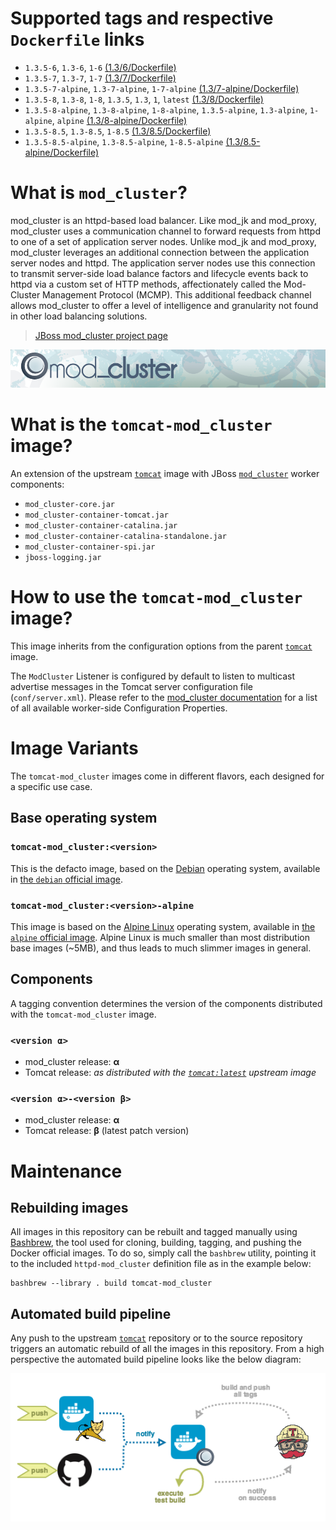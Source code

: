 # Supported tags and respective `Dockerfile` links

* `1.3.5-6`, `1.3-6`, `1-6` [(1.3/6/Dockerfile)][dockerfile-tc6]
* `1.3.5-7`, `1.3-7`, `1-7` [(1.3/7/Dockerfile)][dockerfile-tc7]
* `1.3.5-7-alpine`, `1.3-7-alpine`, `1-7-alpine` [(1.3/7-alpine/Dockerfile)][dockerfile-tc7-alpine]
* `1.3.5-8`, `1.3-8`, `1-8`, `1.3.5`, `1.3`, `1`, `latest` [(1.3/8/Dockerfile)][dockerfile-tc8]
* `1.3.5-8-alpine`, `1.3-8-alpine`, `1-8-alpine`, `1.3.5-alpine`, `1.3-alpine`, `1-alpine`, `alpine` [(1.3/8-alpine/Dockerfile)][dockerfile-tc8-alpine]
* `1.3.5-8.5`, `1.3-8.5`, `1-8.5` [(1.3/8.5/Dockerfile)][dockerfile-tc8.5]
* `1.3.5-8.5-alpine`, `1.3-8.5-alpine`, `1-8.5-alpine` [(1.3/8.5-alpine/Dockerfile)][dockerfile-tc8.5-alpine]

# What is `mod_cluster`?

mod_cluster is an httpd-based load balancer. Like mod_jk and mod_proxy, mod_cluster uses a communication channel to forward requests from httpd to one of a set of application server nodes. Unlike mod_jk and mod_proxy, mod_cluster leverages an additional connection between the application server nodes and httpd. The application server nodes use this connection to transmit server-side load balance factors and lifecycle events back to httpd via a custom set of HTTP methods, affectionately called the Mod-Cluster Management Protocol (MCMP). This additional feedback channel allows mod_cluster to offer a level of intelligence and granularity not found in other load balancing solutions.

> [JBoss mod_cluster project page][mod_cluster]

![JBoss mod_cluster][banner]

# What is the `tomcat-mod_cluster` image?

An extension of the upstream [`tomcat`][docker-tomcat] image with JBoss [`mod_cluster`][mod_cluster] worker components:
* `mod_cluster-core.jar`
* `mod_cluster-container-tomcat.jar`
* `mod_cluster-container-catalina.jar`
* `mod_cluster-container-catalina-standalone.jar`
* `mod_cluster-container-spi.jar`
* `jboss-logging.jar`

# How to use the `tomcat-mod_cluster` image?

This image inherits from the configuration options from the parent [`tomcat`][docker-tomcat] image.

The `ModCluster` Listener is configured by default to listen to multicast advertise messages in the Tomcat server configuration file (`conf/server.xml`). Please refer to the [mod_cluster documentation][mod_cluster-tc-conf] for a list of all available worker-side Configuration Properties.

# Image Variants

The `tomcat-mod_cluster` images come in different flavors, each designed for a specific use case.

## Base operating system

### `tomcat-mod_cluster:<version>`

This is the defacto image, based on the [Debian](http://debian.org) operating system, available in [the `debian` official image](https://hub.docker.com/_/debian).

### `tomcat-mod_cluster:<version>-alpine`

This image is based on the [Alpine Linux](http://alpinelinux.org) operating system, available in [the `alpine` official image](https://hub.docker.com/_/alpine). Alpine Linux is much smaller than most distribution base images (~5MB), and thus leads to much slimmer images in general.

## Components

A tagging convention determines the version of the components distributed with the `tomcat-mod_cluster` image.

### `<version α>`

* mod_cluster release: **α**
* Tomcat release: *as distributed with the [`tomcat:latest`][docker-tomcat] upstream image*

### `<version α>-<version β>`

* mod_cluster release: **α**
* Tomcat release: **β** (latest patch version)

# Maintenance

## Rebuilding images

All images in this repository can be rebuilt and tagged manually using [Bashbrew][bashbrew], the tool used for cloning, building, tagging, and pushing the Docker official images. To do so, simply call the `bashbrew` utility, pointing it to the included `httpd-mod_cluster` definition file as in the example below:

```
bashbrew --library . build tomcat-mod_cluster
```

## Automated build pipeline

Any push to the upstream [`tomcat`][docker-tomcat] repository or to the source repository triggers an automatic rebuild of all the images in this repository. From a high perspective the automated build pipeline looks like the below diagram:

![Automated build pipeline][pipeline]


[dockerfile-tc6]: https://github.com/antoineco/tomcat-mod_cluster/blob/master/1.3/6/Dockerfile
[dockerfile-tc7]: https://github.com/antoineco/tomcat-mod_cluster/blob/master/1.3/7/Dockerfile
[dockerfile-tc7-alpine]: https://github.com/antoineco/tomcat-mod_cluster/blob/master/1.3/7-alpine/Dockerfile
[dockerfile-tc8]: https://github.com/antoineco/tomcat-mod_cluster/blob/master/1.3/8/Dockerfile
[dockerfile-tc8-alpine]: https://github.com/antoineco/tomcat-mod_cluster/blob/master/1.3/8-alpine/Dockerfile
[dockerfile-tc8.5]: https://github.com/antoineco/tomcat-mod_cluster/blob/master/1.3/8.5/Dockerfile
[dockerfile-tc8.5-alpine]: https://github.com/antoineco/tomcat-mod_cluster/blob/master/1.3/8.5-alpine/Dockerfile
[banner]: https://raw.githubusercontent.com/antoineco/tomcat-mod_cluster/master/modcluster_banner_r1v2.png
[docker-tomcat]: https://hub.docker.com/_/tomcat/
[mod_cluster]: http://modcluster.io/
[mod_cluster-tc-conf]: http://modcluster.io/documentation/#worker-side-configuration-properties
[bashbrew]: https://github.com/docker-library/official-images/blob/master/bashbrew/README.md
[pipeline]: https://raw.githubusercontent.com/antoineco/tomcat-mod_cluster/master/build_pipeline.png
